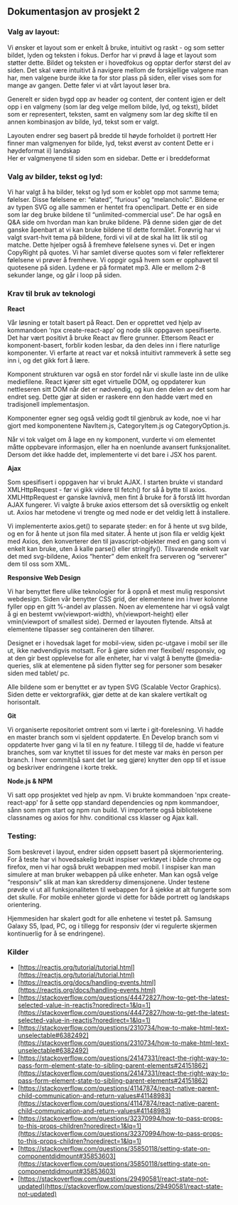 Dokumentasjon av prosjekt 2
---------------------------
### Valg av layout:
Vi ønsker et layout som er enkelt å bruke, intuitivt og raskt - og som setter bildet, lyden
og teksten i fokus. Derfor har vi prøvd å lage et layout som støtter dette. Bildet og teksten er i hovedfokus og opptar derfor størst del av siden.
Det skal være intuitivt å navigere mellom de forskjellige valgene man har, men valgene burde ikke ta for stor plass på siden, eller vises som for mange av gangen. Dette føler vi at vårt layout løser bra.

Generelt er siden bygd opp av header og content, der content igjen er delt opp i en valgmeny (som lar deg velge mellom bilde, lyd, og tekst), bildet som er representert, teksten, samt en valgmeny som lar deg skifte til en annen kombinasjon av bilde, lyd, tekst som er valgt.

Layouten endrer seg basert på bredde til høyde forholdet
    i) portrett
    Her finner man valgmenyen for bilde, lyd, tekst øverst av content
    Dette er i høydeformat
ii) landskap        
        Her er valgmenyene til siden som en sidebar.
        Dette er i breddeformat

### Valg av bilder, tekst og lyd:
Vi har valgt å ha bilder, tekst og lyd som er koblet opp mot samme tema; følelser. Disse følelsene er: “elated”, “furious” og “melancholic”.
Bildene er av typen SVG og alle sammen er hentet fra openclipart.
Dette er en side som lar deg bruke bildene til “unlimited-commercial use”. De har også en Q&A side om hvordan man kan bruke bildene.
På denne siden gjør de det ganske åpenbart at vi kan bruke bildene til dette formålet.
Forøvrig har vi valgt svart-hvit tema på bildene, fordi vi vil at de skal ha litt lik stil og matche.
Dette hjelper også å fremheve følelsene synes vi.
Det er ingen CopyRight på quotes. Vi har samlet diverse quotes som vi føler reflekterer følelsene vi prøver å fremheve. Vi oppgir også hvem som er opphavet til quotesene på siden.
Lydene er på formatet mp3. Alle er mellom 2-8 sekunder lange, og går i loop på siden.

### Krav til bruk av teknologi
__React__

Vår løsning er totalt basert på React. Den er opprettet ved hjelp av kommandoen ‘npx create-react-app’ og node slik oppgaven spesifiserte. Det har vært positivt å bruke React av flere grunner. Ettersom React er komponent-basert, forblir koden lesbar, da den deles inn i flere naturlige komponenter. Vi erfarte at react var et nokså intuitivt rammeverk å sette seg inn i, og det gikk fort å lære. 

Komponent strukturen var også en stor fordel når vi skulle laste inn de ulike mediefilene. React kjører sitt eget virtuelle DOM, og oppdaterer kun nettleseren sitt DOM når det er nødvendig, og kun den delen av det som har endret seg. Dette gjør at siden er raskere enn den hadde vært med en tradisjonell implementasjon.

Komponenter egner seg også veldig godt til gjenbruk av kode, noe vi har gjort med komponentene NavItem.js, CategoryItem.js og CategoryOption.js.

Når vi tok valget om å lage en ny komponent, vurderte vi om elementet måtte oppbevare informasjon, eller ha en noenlunde avansert funksjonalitet. Dersom det ikke hadde det, implementerte vi det bare i JSX hos parent.

__Ajax__

Som spesifisert i oppgaven har vi brukt AJAX. I starten brukte vi standard XMLHttpRequest - før vi gikk videre til fetch() for så å bytte til axios. XMLHttpRequest er ganske lavnivå, men fint å bruke for å forstå litt hvordan AJAX fungerer. Vi valgte å bruke axios ettersom det så oversiktlig og enkelt ut. Axios har metodene vi trengte og med node er det veldig lett å installere. 

Vi implementerte axios.get() to separate steder: en for å hente ut svg bilde, og en for å hente ut json fila med sitater. Å hente ut json fila er veldig kjekt med Axios, den konverterer den til javascript-objekter med en gang som vi enkelt kan bruke, uten å kalle parse() eller stringify().
Tilsvarende enkelt var det med svg-bildene, Axios “henter” dem enkelt fra serveren og “serverer” dem til oss som XML. 

__Responsive Web Design__

Vi har benyttet flere ulike teknologier for å oppnå et mest mulig responsivt webdesign. Siden vår benytter CSS grid, der elementene inn i hver kolonne fyller opp en gitt %-andel av plassen. Noen av elementene har vi også valgt å gi en bestemt vw(viewport-width), vh(viewport-height) eller vmin(viewport of smallest side). Dermed er layouten flytende. Altså at elementene tilpasser seg containeren den tilhører.

Designet er i hovedsak laget for mobil-view, siden pc-utgave i mobil ser ille ut, ikke nødvendigvis motsatt. For å gjøre siden mer flexibel/ responsiv, og at den gir best opplevelse for alle enheter, har vi valgt å benytte @media-queries, slik at elementene på siden flytter seg for personer som besøker siden med tablet/ pc. 

Alle bildene som er benyttet er av typen SVG (Scalable Vector Graphics). Siden dette er vektorgrafikk, gjør dette at de kan skalere vertikalt og horisontalt.

__Git__

Vi organiserte repositoriet omtrent som vi lærte i git-forelesning. Vi hadde en master branch som vi sjeldent oppdaterte. En Develop branch som vi oppdaterte hver gang vi la til en ny feature. I tillegg til de, hadde vi feature branches, som var knyttet til issues for det meste var maks èn person per branch. I hver commit(så sant det lar seg gjøre) knytter den opp til et issue og beskriver endringene i korte trekk.

__Node.js & NPM__

Vi satt opp prosjektet ved hjelp av npm. Vi brukte kommandoen 'npx create-react-app' for å sette opp standard dependencies og npm kommandoer, sånn som npm start og npm run build. Vi importerte også bibliotekene classnames og axios for hhv. conditional css klasser og Ajax kall.

### Testing:
Som beskrevet i layout, endrer siden oppsett basert på skjermorientering. For å teste har vi hovedsakelig brukt inspiser verktøyet i både chrome og firefox, men vi har også brukt webappen med mobil. I inspiser kan man simulere at man bruker webappen på ulike enheter. Man kan også velge “responsiv” slik at man kan skreddersy dimensjonene. Under testene prøvde vi ut all funksjonaliteten til webappen for å sjekke at alt fungerte som det skulle. For mobile enheter gjorde vi dette for både portrett og landskaps orientering.

Hjemmesiden har skalert godt for alle enhetene vi testet på. Samsung Galaxy S5, Ipad, PC, og i tillegg for responsiv (der vi regulerte skjermen kontinuerlig for å se endringene).

### Kilder
* [https://reactjs.org/tutorial/tutorial.html](https://reactjs.org/tutorial/tutorial.html)
* [https://reactjs.org/docs/handling-events.html](https://reactjs.org/docs/handling-events.html)
* [https://stackoverflow.com/questions/44472827/how-to-get-the-latest-selected-value-in-reactjs?noredirect=1&lq=1](https://stackoverflow.com/questions/44472827/how-to-get-the-latest-selected-value-in-reactjs?noredirect=1&lq=1)
* [https://stackoverflow.com/questions/2310734/how-to-make-html-text-unselectable#6382492](https://stackoverflow.com/questions/2310734/how-to-make-html-text-unselectable#6382492)
* [https://stackoverflow.com/questions/24147331/react-the-right-way-to-pass-form-element-state-to-sibling-parent-elements#24151862](https://stackoverflow.com/questions/24147331/react-the-right-way-to-pass-form-element-state-to-sibling-parent-elements#24151862)
* [https://stackoverflow.com/questions/41147874/react-native-parent-child-communication-and-return-values#41148983](https://stackoverflow.com/questions/41147874/react-native-parent-child-communication-and-return-values#41148983)
* [https://stackoverflow.com/questions/32370994/how-to-pass-props-to-this-props-children?noredirect=1&lq=1](https://stackoverflow.com/questions/32370994/how-to-pass-props-to-this-props-children?noredirect=1&lq=1)
* [https://stackoverflow.com/questions/35850118/setting-state-on-componentdidmount#35853603](https://stackoverflow.com/questions/35850118/setting-state-on-componentdidmount#35853603)
* [https://stackoverflow.com/questions/29490581/react-state-not-updated](https://stackoverflow.com/questions/29490581/react-state-not-updated)


